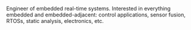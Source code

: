 Engineer of embedded real-time systems. Interested in everything embedded and embedded-adjacent: control applications, sensor fusion, RTOSs, static analysis, electronics, etc.

